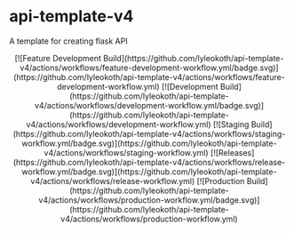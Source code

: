 # api-template-v4
A template for creating flask API

<p align="center">
    [![Feature Development Build](https://github.com/lyleokoth/api-template-v4/actions/workflows/feature-development-workflow.yml/badge.svg)](https://github.com/lyleokoth/api-template-v4/actions/workflows/feature-development-workflow.yml)
    [![Development Build](https://github.com/lyleokoth/api-template-v4/actions/workflows/development-workflow.yml/badge.svg)](https://github.com/lyleokoth/api-template-v4/actions/workflows/development-workflow.yml)
    [![Staging Build](https://github.com/lyleokoth/api-template-v4/actions/workflows/staging-workflow.yml/badge.svg)](https://github.com/lyleokoth/api-template-v4/actions/workflows/staging-workflow.yml)
    [![Releases](https://github.com/lyleokoth/api-template-v4/actions/workflows/release-workflow.yml/badge.svg)](https://github.com/lyleokoth/api-template-v4/actions/workflows/release-workflow.yml)
    [![Production Build](https://github.com/lyleokoth/api-template-v4/actions/workflows/production-workflow.yml/badge.svg)](https://github.com/lyleokoth/api-template-v4/actions/workflows/production-workflow.yml)
</p>
